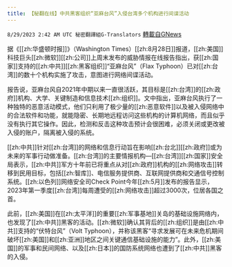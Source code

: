 ```yaml
---
title: 【秘翻在线】中共黑客组织“亚麻台风”入侵台湾多个机构进行间谍活动
---
```

`8/29/2023 2:42 AM UTC 秘密翻譯組G-Translators` [轉載自GNews](https://gnews.org/articles/1612837)

据《[[zh:华盛顿时报]]》（Washington Times）[[zh:8月28日]]报道，[[zh:美国]]科技巨头[[zh:微软]][[zh:公司]]上周末发布的威胁情报在线报告指出，获[[zh:国家]]支持的[[zh:中共]][[zh:黑客组织]]“亚麻台风”（Flax Typhoon）已对[[zh:台湾]]的数十个机构实施了攻击，意图进行网络间谍活动。

报告说，亚麻台风自2021年中期以来一直很活跃，其目标是[[zh:台湾]]的[[zh:政府]]机构、大学、关键制造和信息技术[[zh:组织]]。文中指出，亚麻台风执行了一种独特的恶意活动模式，他们只利用了极少量的[[zh:恶意软件]]以及被入侵网络中的合法软件和功能，就能隐密、长期地远程访问这些机构的计算机网络，而且似乎没有执行其它操作。因此，检测和反击这种攻击预计会很困难，必须关闭或更改被入侵的账户，隔离被入侵的系统。

[[zh:中共]]针对[[zh:台湾]]的网络和信息行动旨在影响[[zh:台北]][[zh:政府]]或为未来的军事行动做准备。[[zh:台湾]]的主要情报机构—[[zh:台湾]][[zh:国家]]安全局表示，[[zh:中共]]军方十年前已将重点从对[[zh:政府]]机构的[[zh:网络攻击]]转移到民用目标，包括[[zh:智库]]、电信服务提供商、互联网提供商和交通信号控制系统。[[zh:以色列]]网络安全司Check Point今年[[zh:5月]]发布的报告显示，2023年第一季度[[zh:台湾]]每周遭受的[[zh:网络攻击]]超过3000次，位居各国之首。

此前，[[zh:美国]]在[[zh:太平洋]]的重要[[zh:军事基地]]关岛的基础设施网络内，也发现了[[zh:中共]]黑客的活动。[[zh:微软]]确认其背后的[[zh:组织]]是由[[zh:中共]]支持的“伏特台风”（Volt Typhoon），并称该黑客“寻求发展可在未来危机期间破坏[[zh:美国]]和[[zh:亚洲]]地区之间关键通信基础设施的能力”。此外，[[zh:美国]]的军事和民间网络、以及[[zh:日本]]的国防系统网络也遭到了[[zh:中共]]黑客的入侵。
